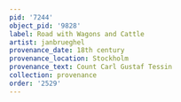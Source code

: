 ```yaml
---
pid: '7244'
object_pid: '9828'
label: Road with Wagons and Cattle
artist: janbrueghel
provenance_date: 18th century
provenance_location: Stockholm
provenance_text: Count Carl Gustaf Tessin
collection: provenance
order: '2529'
---
```

